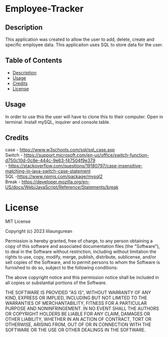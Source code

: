 # Employee-Tracker

## Description
This application was created to allow the user to add, delete, create and specific employee data. This applicaiton uses SQL to store data for the user. 

## Table of Contents

- [Description](#Description)
- [Usage](#Usage)
- [Credits](#Credits)
- [License](#license)

## Usage
In order to use this the user will have to clone this to their computer. Open in terminal. Install mySQL, inquirer and console.table. 

## Credits
case - https://www.w3schools.com/sql/sql_case.asp
<br>
Switch - https://support.microsoft.com/en-us/office/switch-function-d750c10d-0c8e-444c-9e63-f47504f9e379
<br>
       - https://stackoverflow.com/questions/19180797/case-insensitive-matching-in-java-switch-case-statement
       <br>
 SQL -https://www.npmjs.com/package/mysql2
<br>
Break - https://developer.mozilla.org/en-US/docs/Web/JavaScript/Reference/Statements/break

# License
MIT License

Copyright (c) 2023 liliaungurean

Permission is hereby granted, free of charge, to any person obtaining a copy
of this software and associated documentation files (the "Software"), to deal
in the Software without restriction, including without limitation the rights
to use, copy, modify, merge, publish, distribute, sublicense, and/or sell
copies of the Software, and to permit persons to whom the Software is
furnished to do so, subject to the following conditions:

The above copyright notice and this permission notice shall be included in all
copies or substantial portions of the Software.

THE SOFTWARE IS PROVIDED "AS IS", WITHOUT WARRANTY OF ANY KIND, EXPRESS OR
IMPLIED, INCLUDING BUT NOT LIMITED TO THE WARRANTIES OF MERCHANTABILITY,
FITNESS FOR A PARTICULAR PURPOSE AND NONINFRINGEMENT. IN NO EVENT SHALL THE
AUTHORS OR COPYRIGHT HOLDERS BE LIABLE FOR ANY CLAIM, DAMAGES OR OTHER
LIABILITY, WHETHER IN AN ACTION OF CONTRACT, TORT OR OTHERWISE, ARISING FROM,
OUT OF OR IN CONNECTION WITH THE SOFTWARE OR THE USE OR OTHER DEALINGS IN THE
SOFTWARE.
